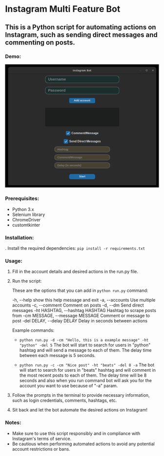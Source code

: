 # Instagram Multi Feature Bot

## This is a Python script for automating actions on Instagram, such as sending direct messages and commenting on posts.

### Demo:

![Alt Text](demo.png)

### Prerequisites:

- Python 3.x
- Selenium library
- ChromeDriver
- customtkinter

### Installation:

. Install the required dependencies:
   `pip install -r requirements.txt`

### Usage:

1. Fill in the account details and desired actions in the run.py file.

2. Run the script:

   These are the options that you can add in `python run.py` command:

   -h, --help show this help message and exit
   -a, --accounts Use multiple accounts
   -c, --comment Comment on posts
   -d, --dm Send direct messages
   -ht HASHTAG, --hashtag HASHTAG Hashtag to scrape posts from
   -cm MESSAGE, --message MESSAGE Comment or message to post
   -del DELAY, --delay DELAY Delay in seconds between actions

   Example commands:

   - `python run.py -d -cm "Hello, this is a example message" -ht "python" -del 5` The bot will start to search for users in "python" hashtag and will send a message to each of them. The delay time between each message is 5 seconds.

   - `python run.py -c -cm "Nice post" -ht "beats" -del 8 -a` The bot will start to search for users in "beats" hashtag and will comment in the most recent posts to each of them. The delay time will be 8 seconds and also when you run command bot will ask you for the account you want to use because of "-a" param.

3. Follow the prompts in the terminal to provide necessary information, such as login credentials, comments, hashtags, etc.

4. Sit back and let the bot automate the desired actions on Instagram!

### Notes:

- Make sure to use this script responsibly and in compliance with Instagram's terms of service.
- Be cautious when performing automated actions to avoid any potential account restrictions or bans.

